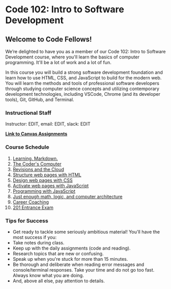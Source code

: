 <!-- Please make EDITS to README -->
<!-- Please make EDITS to README -->

# Code 102: Intro to Software Development

## Welcome to Code Fellows!

We’re delighted to have you as a member of our Code 102: Intro to Software Development course, where you'll learn the basics of computer programming. It'll be a lot of work and a lot of fun.

In this course you will build a strong software development foundation and learn how to use HTML, CSS, and JavaScript to build for the modern web. You will learn the methods and tools of professional software developers through studying computer science concepts and utilizing contemporary development technologies, including VSCode, Chrome (and its developer tools),  Git, GitHub, and Terminal.

### Instructional Staff

Instructor: EDIT,  email: EDIT, slack: EDIT


**[Link to Canvas Assignments](https://canvas.instructure.com/courses/EDIT)**

### Course Schedule

1. [Learning. Markdown.](./curriculum/class-01/)
1. [The Coder's Computer](./curriculum/class-02/)
1. [Revisions and the Cloud](./curriculum/class-03/)
1. [Structure web pages with HTML](./curriculum/class-04/)
1. [Design web pages with CSS](./curriculum/class-05/)
1. [Activate web pages with JavaScript](./curriculum/class-06/)
1. [Programming with JavaScript](./curriculum/class-07/)
1. [Just enough math, logic, and computer architecture](./curriculum/class-08/)
1. [Career Coaching](./curriculum/class-09/)
1. [201 Entrance Exam](./curriculum/class-10/)

### Tips for Success

- Get ready to tackle some seriously ambitious material! You'll have the most success if you:
- Take notes during class.
- Keep up with the daily assignments (code and reading).
- Research topics that are new or confusing.
- Speak up when you're stuck for more than 15 minutes.
- Be thorough and deliberate when reading error messages and console/terminal responses. Take your time and do not go too fast. Always know what you are doing.
- And, above all else, pay attention to details.
